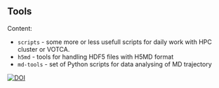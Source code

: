 Tools
-------------

Content:
 - `scripts` - some more or less usefull scripts for daily work with HPC cluster or VOTCA.
 - `h5md` - tools for handling HDF5 files with H5MD format
 - `md-tools` - set of Python scripts for data analysing of MD trajectory

[![DOI](https://zenodo.org/badge/20122/MrTheodor/lab-tools.svg)](https://zenodo.org/badge/latestdoi/20122/MrTheodor/lab-tools)
